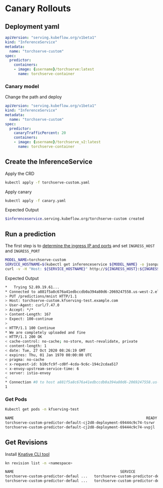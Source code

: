 # Canary Rollouts

## Deployment yaml

```yaml
apiVersion: "serving.kubeflow.org/v1beta1"
kind: "InferenceService"
metadata:
  name: "torchserve-custom"
spec:
  predictor:
    containers:
    - image: {username}/torchserve:latest
      name: torchserve-container
```

### Canary model

Change the path and deploy

```yaml
apiVersion: "serving.kubeflow.org/v1beta1"
kind: "InferenceService"
metadata:
  name: "torchserve-custom"
spec:
  predictor:
    canaryTrafficPercent: 20
    containers:
    - image: {username}/torchserve_v2:latest
      name: torchserve-container
```

## Create the InferenceService

Apply the CRD

```bash
kubectl apply -f torchserve-custom.yaml
```

Apply canary

```bash
kubectl apply -f canary.yaml
```

Expected Output

```bash
$inferenceservice.serving.kubeflow.org/torchserve-custom created
```

## Run a prediction

The first step is to [determine the ingress IP and ports](../../../README.md#determine-the-ingress-ip-and-ports) and set `INGRESS_HOST` and `INGRESS_PORT`

```bash
MODEL_NAME=torchserve-custom
SERVICE_HOSTNAME=$(kubectl get inferenceservice ${MODEL_NAME} -o jsonpath='{.status.url}' | cut -d "/" -f 3)
curl -v -H "Host: ${SERVICE_HOSTNAME}" http://${INGRESS_HOST}:${INGRESS_PORT}/predictions/mnist -T 1.png
```

Expected Output

```bash
*   Trying 52.89.19.61...
* Connected to a881f5a8c676a41edbccdb0a394a80d6-2069247558.us-west-2.elb.amazonaws.com (52.89.19.61) port 80 (#0)
> PUT /predictions/mnist HTTP/1.1
> Host: torchserve-custom.kfserving-test.example.com
> User-Agent: curl/7.47.0
> Accept: */*
> Content-Length: 167
> Expect: 100-continue
>
< HTTP/1.1 100 Continue
* We are completely uploaded and fine
< HTTP/1.1 200 OK
< cache-control: no-cache; no-store, must-revalidate, private
< content-length: 1
< date: Tue, 27 Oct 2020 08:26:19 GMT
< expires: Thu, 01 Jan 1970 00:00:00 UTC
< pragma: no-cache
< x-request-id: b10cfc9f-cd0f-4cda-9c6c-194c2cdaa517
< x-envoy-upstream-service-time: 6
< server: istio-envoy
<
* Connection #0 to host a881f5a8c676a41edbccdb0a394a80d6-2069247558.us-west-2.elb.amazonaws.com left intact
1
```

### Get Pods

```bash
Kubectl get pods -n kfserving-test

NAME                                                             READY   STATUS        RESTARTS   AGE
torchserve-custom-predictor-default-cj2d8-deployment-69444c9c74-tsrwr   2/2     Running       0          113s
torchserve-custom-predictor-default-cj2d8-deployment-69444c9c74-vvpjl   2/2     Running       0          109s
```

## Get Revisions

Install [Knative CLI tool](https://knative.dev/docs/install/install-kn/)

```bash
kn revision list -n <namespace>

NAME                                                 SERVICE                                           TRAFFIC   TAGS     GENERATION   AGE   CONDITIONS   READY   REASON
torchserve-custom-predictor-defaul ...   torchserve-custom-predictor-default   20%       latest   2            34s   4 OK / 4     True    
torchserve-custom-predictor-defaul ...   torchserve-custom-predictor-default   80%       prev     1            56s   4 OK / 4     True  
```
